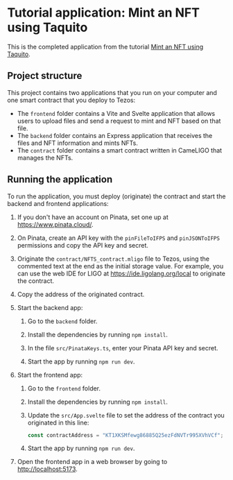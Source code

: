 # Tutorial application: Mint an NFT using Taquito

This is the completed application from the tutorial [Mint an NFT using Taquito](https://docs.tezos.com/tutorials/create-an-nft/nft-taquito/).

## Project structure

This project contains two applications that you run on your computer and one smart contract that you deploy to Tezos:

- The `frontend` folder contains a Vite and Svelte application that allows users to upload files and send a request to mint and NFT based on that file.
- The `backend` folder contains an Express application that receives the files and NFT information and mints NFTs.
- The `contract` folder contains a smart contract written in CameLIGO that manages the NFTs.

## Running the application

To run the application, you must deploy (originate) the contract and start the backend and frontend applications:

1. If you don't have an account on Pinata, set one up at <https://www.pinata.cloud/>.

1. On Pinata, create an API key with the `pinFileToIFPS` and `pinJSONToIFPS` permissions and copy the API key and secret.

1. Originate the `contract/NFTS_contract.mligo` file to Tezos, using the commented text at the end as the initial storage value.
For example, you can use the web IDE for LIGO at <https://ide.ligolang.org/local> to originate the contract.

1. Copy the address of the originated contract.

1. Start the backend app:

   1. Go to the `backend` folder.

   1. Install the dependencies by running `npm install`.

   1. In the file `src/PinataKeys.ts`, enter your Pinata API key and secret.

   1. Start the app by running `npm run dev`.

1. Start the frontend app:

   1. Go to the `frontend` folder.

   1. Install the dependencies by running `npm install`.

   1. Update the `src/App.svelte` file to set the address of the contract you originated in this line:

      ```ts
      const contractAddress = "KT1XKSMfewg86885Q25ezFdNVTr995XVhVCf";
      ```

   1. Start the app by running `npm run dev`.

1. Open the frontend app in a web browser by going to <http://localhost:5173>.
